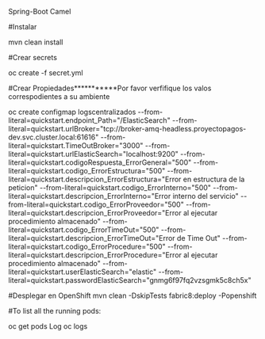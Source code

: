 Spring-Boot Camel

#Instalar

mvn clean install

#Crear secrets

oc create -f secret.yml

#Crear Propiedades***********Por favor verfifique los valos correspodientes a su ambiente

oc create configmap logscentralizados --from-literal=quickstart.endpoint_Path="/ElasticSearch" --from-literal=quickstart.urlBroker="tcp://broker-amq-headless.proyectopagos-dev.svc.cluster.local:61616" --from-literal=quickstart.TimeOutBroker="3000" --from-literal=quickstart.urlElasticSearch="localhost:9200" --from-literal=quickstart.codigoRespuesta_ErrorGeneral="500" --from-literal=quickstart.codigo_ErrorEstructura="500" --from-literal=quickstart.descripcion_ErrorEstructura="Error en estructura de la peticion" --from-literal=quickstart.codigo_ErrorInterno="500" --from-literal=quickstart.descripcion_ErrorInterno="Error interno del servicio" --from-literal=quickstart.codigo_ErrorProveedor="500" --from-literal=quickstart.descripcion_ErrorProveedor="Error al ejecutar procedimiento almacenado" --from-literal=quickstart.codigo_ErrorTimeOut="500" --from-literal=quickstart.descripcion_ErrorTimeOut="Error de Time Out" --from-literal=quickstart.codigo_ErrorProcedure="500" --from-literal=quickstart.descripcion_ErrorProcedure="Error al ejecutar procedimiento almacenado" --from-literal=quickstart.userElasticSearch="elastic" --from-literal=quickstart.passwordElasticSearch="gnmg6f97fq2vzsgmk5c8ch5x"

#Desplegar en OpenShift
mvn clean -DskipTests fabric8:deploy -Popenshift

#To list all the running pods:

oc get pods
Log oc logs